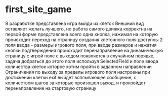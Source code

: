 # first_site_game
В разработке представлена игра выйди из клеток
Внешний вид оставляет желать лучшего, но работа самого движка корректна
на первой форме представлена всего одна кнопка, нажимая на которую происходит переход на страницу создания клеточного поля
доступны 2 поля ввода - размеры игрового поля, при вводе размеров и нажатия кнопки подтверждения происходит перенаправление на динамическую страницу с игрой
поле с выходом появляется в случайном порядке, задача добраться до этого поля используя SelectedField и поле ввода количества клеток которое хотим пройти в заданном направлении
Ограничения по выходу за пределы игрового поля настроены
при достижении клетки exit выйдет всплывающее сообщение, с количеством шагов за которые произошел выход, и произойдет перенаправление на стартовую страницу
